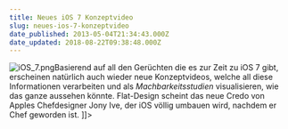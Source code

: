 ```yaml
---
title: Neues iOS 7 Konzeptvideo
slug: neues-ios-7-konzeptvideo
date_published: 2013-05-04T21:34:43.000Z
date_updated: 2018-08-22T09:38:48.000Z
---
```


![iOS_7.png](//thafaker.de/assets_c/2013/05/iOS_7-thumb-100x100-223.png)Basierend auf all den Gerüchten die es zur Zeit zu iOS 7 gibt, erscheinen natürlich auch wieder neue Konzeptvideos, welche all diese Informationen verarbeiten und als *Machbarkeitsstudien* visualisieren, wie das ganze aussehen könnte. Flat-Design scheint das neue Credo von Apples Chefdesigner Jony Ive, der iOS völlig umbauen wird, nachdem er Chef geworden ist.
]]>

